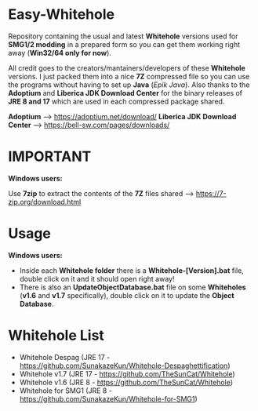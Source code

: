 # Easy-Whitehole

Repository containing the usual and latest **Whitehole** versions used for **SMG1/2 modding** in a prepared form so you can get them working right away (**Win32/64 only for now**).

All credit goes to the creators/mantainers/developers of these **Whitehole** versions. I just packed them into a nice **7Z** compressed file so you can use the programs without having to set up **Java** (*Epik Java*). Also thanks to the **Adoptium** and **Liberica JDK Download Center** for the binary releases of **JRE 8 and 17** which are used in each compressed package shared.

**Adoptium** --> https://adoptium.net/download/
**Liberica JDK Download Center** --> https://bell-sw.com/pages/downloads/

# IMPORTANT

**Windows users:** 

Use **7zip** to extract the contents of the **7Z** files shared --> https://7-zip.org/download.html

# Usage

**Windows users:** 

- Inside each **Whitehole folder** there is a **Whitehole-[Version].bat** file, double click on it and it should open right away!
- There is also an **UpdateObjectDatabase.bat** file on some **Whiteholes** (**v1.6** and **v1.7** specifically), double click on it to update the **Object Database**.


# Whitehole List

- Whitehole Despag (JRE 17 - https://github.com/SunakazeKun/Whitehole-Despaghettification)
- Whitehole v1.7 (JRE 17 - https://github.com/TheSunCat/Whitehole)
- Whitehole v1.6 (JRE 8 - https://github.com/TheSunCat/Whitehole)
- Whitehole for SMG1 (JRE 8 - https://github.com/SunakazeKun/Whitehole-for-SMG1)
